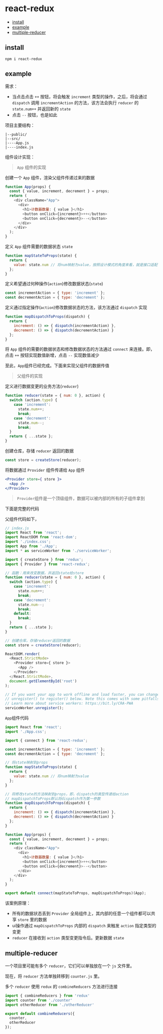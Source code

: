 # react-redux

- [install](#install)
- [example](#example)
- [multiple-reducer](#multiple-reducer)

## install

```
npm i react-redux
```

## example

需求：
- 当点击点击 `++` 按钮，将会触发 `increment` 类型的操作，之后，将会通过 `dispatch` 调用 `incrementAction` 的方法，该方法会执行 `reducer` 的 `state.num++` 并返回新的 `state`
- 点击 `--` 按钮，也是如此


项目主要结构：
```
|--public/
|--src/
|----App.js
|----index.js
```


组件设计实现：

> `App` 组件的实现

创建一个 `App` 组件，渲染父组件传递过来的数据
```js
function App(props) {
  const { value, increment, decrement } = props;
  return (
    <div className="App">
      <div>
        <h1>计数器数量: { value }</h1>
        <button onClick={increment}>++</button>
        <button onClick={decrement}>--</button>
      </div>
    </div>
  );
}
```

定义 `App` 组件需要的数据状态 `state`
```js
function mapStateToProps(state) {
  return {
    value: state.num // 将num映射为value，按照设计模式的角度来看，就是接口适配
  };
}
```

定义希望通过何种操作(`action`)修改数据状态(`state`)
```js
const incrementAction = { type: 'increment' };
const decrementAction = { type: 'decrement' };
```

定义通过指定操作(`action`)修改数据状态的方法，该方法通过 `dispatch` 实现
```js
function mapDispatchToProps(dispatch) {
  return {
    increment: () => { dispatch(incrementAction) },
    decrement: () => { dispatch(decrementAction) }
  };
}
```

将 `App` 组件的需要的数据状态和修改数据状态的方法通过 `connect` 来连接。即，点击 `++` 按钮实现数值新增，点击 `--` 实现数值减少

至此，`App`组件已经完成。下面来实现父组件的数据传值


> 父组件的实现

定义进行数据变更的业务方法(`reducer`)
```js
function reducer(state = { num: 0 }, action) {
  switch (action.type) {
    case 'increment':
      state.num++;
      break;
    case 'decrement':
      state.num--;
      break;
  }
  return { ...state };
}
```

创建仓库，存储 `reducer` 返回的数据
```js
const store = createStore(reducer);
```

将数据通过 `Provider` 组件传递给 `App` 组件
```jsx
<Provider store={ store }>
  <App />
</Provider>
```

>`Provider`组件是一个顶级组件，数据可以被内部的所有的子组件拿到


下面是完整的代码

父组件代码如下，
```js
// index.js
import React from 'react';
import ReactDOM from 'react-dom';
import './index.css';
import App from './App';
import * as serviceWorker from './serviceWorker';

import { createStore } from 'redux';
import { Provider } from 'react-redux';

// 函数：用来改变数据，并返回state给store
function reducer(state = { num: 0 }, action) {
  switch (action.type) {
    case 'increment':
      state.num++;
      break;
    case 'decrement':
      state.num--;
      break;
    default:
      break;
  }
  return { ...state };
}

// 创建仓库，存储reducer返回的数据
const store = createStore(reducer);

ReactDOM.render(
  <React.StrictMode>
    <Provider store={ store }>
      <App />
    </Provider>
  </React.StrictMode>,
  document.getElementById('root')
);

// If you want your app to work offline and load faster, you can change
// unregister() to register() below. Note this comes with some pitfalls.
// Learn more about service workers: https://bit.ly/CRA-PWA
serviceWorker.unregister();

```

`App`组件代码
```js
import React from 'react';
import './App.css';

import { connect } from 'react-redux';

const incrementAction = { type: 'increment' };
const decrementAction = { type: 'decrement' };

// 将state映射到props
function mapStateToProps(state) {
  return {
    value: state.num // 将num映射为value
  };
}

// 将修改state的方法映射到props，即，dispatch的类型传递给action
// mapDispatchToProps默认将dispatch作为第一参数
function mapDispatchToProps(dispatch) {
  return {
    increment: () => { dispatch(incrementAction) },
    decrement: () => { dispatch(decrementAction) }
  };
}

function App(props) {
  const { value, increment, decrement } = props;
  return (
    <div className="App">
      <div>
        <h1>计数器数量: { value }</h1>
        <button onClick={increment}>++</button>
        <button onClick={decrement}>--</button>
      </div>
    </div>
  );
}

export default connect(mapStateToProps, mapDispatchToProps)(App);

```

该案例原理：
- 所有的数据状态丢到 `Provider` 全局组件上，其内部的任意一个组件都可以共享 `store` 里的数据
- ui操作通过 `mapDispatchToProps` 内部的 `dispatch` 来触发 `action` 指定类型的变更
- `reducer` 在接收到 `action` 类型变更指令后。更新数据 `state`

## multiple-reducer

一个项目里可能有多个 `reducer`，它们可以单独放在一个 `js` 文件里。

现在，将 `reducer` 方法单独转移到 `counter.js` 里。

多个 `reducer` 使用 `redux` 的 `combineReducers` 方法进行连接

```js
import { combineReducers } from 'redux'
import counter from './counter'
import otherReducer from './otherReducer'

export default combineReducers({
  counter,
  otherReducer
});

```
